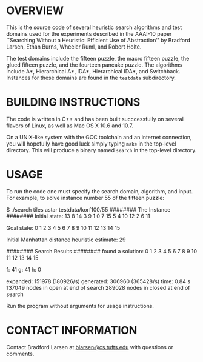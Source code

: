 OVERVIEW
========

This is the source code of several heuristic search algorithms and test
domains used for the experiments described in the AAAI-10 paper ``Searching
Without a Heuristic: Efficient Use of Abstraction'' by Bradford Larsen, Ethan
Burns, Wheeler Ruml, and Robert Holte.

The test domains include the fifteen puzzle, the macro fifteen puzzle, the
glued fifteen puzzle, and the fourteen pancake puzzle.  The algorithms include
A*, Hierarchical A*, IDA*, Hierarchical IDA*, and Switchback.  Instances for
these domains are found in the `testdata` subdirectory.


BUILDING INSTRUCTIONS
=====================

The code is written in C++ and has been built succcessfully on several flavors
of Linux, as well as Mac OS X 10.6 and 10.7.

On a UNIX-like system with the GCC toolchain and an internet connection, you
will hopefully have good luck simply typing `make` in the top-level directory.
This will produce a binary named `search` in the top-level directory.


USAGE
=====

To run the code one must specify the search domain, algorithm, and input.  For
example, to solve instance number 55 of the fifteen puzzle:

   $ ./search tiles astar testdata/korf100/55
   ######## The Instance ########
   Initial state:
   13  8       14      3
   9   1       0       7
   15  5       4       10
   12  2       6       11


   Goal state:
   0   1       2       3
   4   5       6       7
   8   9       10      11
   12  13      14      15


   Initial Manhattan distance heuristic estimate: 29


   ######## Search Results ########
   found a solution:
   0   1       2       3
   4   5       6       7
   8   9       10      11
   12  13      14      15

   f: 41
   g: 41
   h: 0

   expanded: 151978 (180926/s)
   generated: 306960 (365428/s)
   time: 0.84 s
   137049 nodes in open at end of search
   289028 nodes in closed at end of search

Run the program without arguments for usage instructions.


CONTACT INFORMATION
===================

Contact Bradford Larsen at blarsen@cs.tufts.edu with questions or comments.
